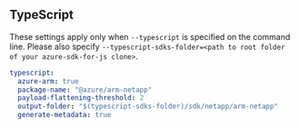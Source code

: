 ## TypeScript

These settings apply only when `--typescript` is specified on the command line.
Please also specify `--typescript-sdks-folder=<path to root folder of your azure-sdk-for-js clone>`.

``` yaml $(typescript)
typescript:
  azure-arm: true
  package-name: "@azure/arm-netapp"
  payload-flattening-threshold: 2
  output-folder: "$(typescript-sdks-folder)/sdk/netapp/arm-netapp"
  generate-metadata: true
```
